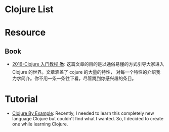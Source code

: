 # Clojure List

# Resource

## Book

- [2016-Clojure 入门教程 📚](https://wizardforcel.gitbooks.io/clojure-fpftj/content/1.html): 这篇文章的目的是以通俗易懂的方式引导大家进入 Clojure 的世界。文章涵盖了 cojure 的大量的特性， 对每一个特性的介绍我力求简介。你不用一条一条往下看，尽管跳到你感兴趣的条目。

# Tutorial

- [Clojure By Example](http://kimh.github.io/clojure-by-example/#about-this-page): Recently, I needed to learn this completely new language Clojure but couldn't find what I wanted. So, I decided to create one while learning Clojure.
